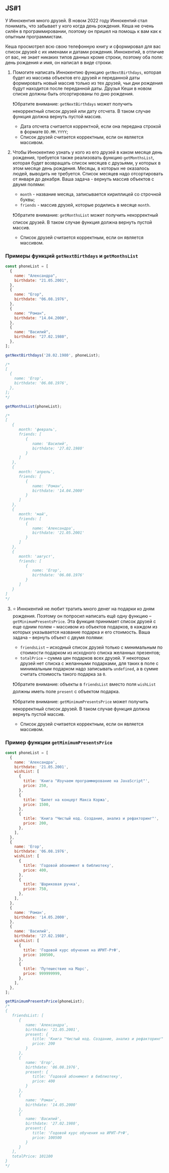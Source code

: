 ## JS#1
У Иннокентия много друзей. В новом 2022 году Иннокентий стал понимать, что забывает у кого когда день рождения. Кеша не очень силён в программировании, поэтому он пришел на помощь к вам как к опытным программистам.

Кеша просмотрел всю свою телефонную книгу и сформировал для вас список друзей с их именами и датами рождения. Иннокентий, в отличие от вас, не знает никаких типов данных кроме строки, поэтому оба поля: день рождения и имя, он написал в виде строки.

1. Помогите написать Иннокентию функцию ``getNextBirthdays``, которая будет из массива объектов его друзей и переданной даты формировать новый массив только из тех друзей, чьи дни рождения будут находится после переданной даты. Друзья Кеши в новом списке должны быть отсортированы по дню рождения.

	❗Обратите внимание: ``getNextBirthdays`` может получить некорректный список друзей или дату отсчета. В таком случае функция должна вернуть пустой массив.
	* Дата отсчета считается корректной, если она передана строкой в формате ``DD.MM.YYYY``;
	* Список друзей считается корректным, если он является массивом.

2. Чтобы Иннокентию узнать у кого из его друзей в каком месяце день рождения, требуется также реализовать функцию ``getMonthsList``, которая будет возвращать список месяцев с друзьями, у которых в этом месяце день рождения. Месяцы, в которых не оказалось людей, выводить не требуется. Список месяцев надо отсортировать от января до декабря. Ваша задача - вернуть массив объектов с двумя полями:
	* ``month`` - название месяца, записывается кириллицей со строчной буквы;
	* ``friends`` - массив друзей, которые родились в месяце ``month``.
		
	❗Обратите внимание: ``getMonthsList`` может получить некорректный список друзей. В таком случае функция должна вернуть пустой массив.
	* Список друзей считается корректным, если он является массивом.

### Примеры функций ``getNextBirthdays`` и ``getMonthsList``
```js
const phoneList = [
  {
    name: "Александра",
    birthdate: "21.05.2001",
  },
  {
    name: "Егор",
    birthdate: "06.08.1976",
  },
  {
    name: "Роман",
    birthdate: "14.04.2000",
  },
  {
    name: "Василий",
    birthdate: "27.02.1980",
  },
];

getNextBirthdays('28.02.1980', phoneList);

/*
[
  {
    name: 'Егор',
    birthdate: '06.08.1976',
  },
];
*/

getMonthsList(phoneList);

/*
[
   {
      month: 'февраль',
      friends: [
         {
            name: 'Василий',
            birthdate: '27.02.1980'
         }
      ]
   },
   {
      month: 'апрель',
      friends: [
         {
            name: 'Роман',
            birthdate: '14.04.2000'
         }
      ]
   },
   {
      month: 'май',
      friends: [
         {
            name: 'Александра',
            birthdate: '21.05.2001'
         }
      ]
   },
   {
      month: 'август',
      friends: [
         {
            name: 'Егор',
            birthdate: '06.08.1976'
         }
      ]
   }
]
*/
```

3. ⭐ Иннокентий не любит тратить много денег на подарки ко дням рождения. Поэтому он попросил написать ещё одну функцию – ``getMinimumPresentsPrice``. Эта функция принимает список друзей с еще одним полем – массивом из объектов подарков, в каждом из которых указывается название подарка и его стоимость. Ваша задача – вернуть объект с двумя полями:
	* ``friendsList`` – исходный список друзей только с минимальным по стоимости подарком из исходного списка желанных презентов;
	* ``totalPrice`` – сумма цен подарков всех друзей. У некоторых друзей нет списка с желанными подарками, для таких в поле с минимальным подарком надо записывать ``undefined``, а в сумме считать стоимость такого подарка за ``0``.

	❗Обратите внимание: объекты в ``friendsList`` вместо поля ``wishList`` должны иметь поле ``present`` с объектом подарка.

	❗Обратите внимание: ``getMinimumPresentsPrice`` может получить некорректный список друзей. В таком случае функция должна вернуть пустой массив.
	* Список друзей считается корректным, если он является массивом.
	
### Пример функции ``getMinimumPresentsPrice``
```js
const phoneList = [
  {
    name: 'Александра',
    birthdate: '21.05.2001',
    wishList: [
      {
        title: 'Книга "Изучаем программирование на JavaScript"',
        price: 250,
      },
      {
        title: 'Билет на концерт Макса Коржа',
        price: 1500,
      },
      {
        title: 'Книга "Чистый код. Создание, анализ и рефакторинг"',
        price: 200,
      },
    ],
  },
  {
    name: 'Егор',
    birthdate: '06.08.1976',
    wishList: [
      {
        title: 'Годовой абонимент в библиотеку',
        price: 400,
      },
      {
        title: 'Шариковая ручка',
        price: 750,
      },
    ],
  },
  {
    name: 'Роман',
    birthdate: '14.05.2000',
  },
  {
    name: 'Василий',
    birthdate: '27.02.1980',
    wishList: [
      {
        title: 'Годовой курс обучения на ИРИТ-РтФ',
        price: 100500,
      },
      {
        title: 'Путешествие на Марс',
        price: 999999999,
      },
    ],
  },
];

getMinimumPresentsPrice(phoneList);
/*
{
   friendsList: [
      {
         name: 'Александра',
         birthdate: '21.05.2001',
         present: {
            title: 'Книга "Чистый код. Создание, анализ и рефакторинг"',
            price: 200
         }
      },
      {
         name: 'Егор',
         birthdate: '06.08.1976',
         present: {
            title: 'Годовой абонимент в библиотеку',
            price: 400
         }
      },
      {
         name: 'Роман',
         birthdate: '14.05.2000'
      },
      {
         name: 'Василий',
         birthdate: '27.02.1980',
         present:{
            title: 'Годовой курс обучения на ИРИТ-РтФ',
            price: 100500
         }
      }
   ],
   totalPrice: 101100
}
*/
```

